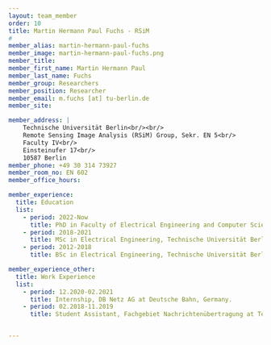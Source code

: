 ```yaml
---
layout: team_member
order: 10
title: Martin Hermann Paul Fuchs - RSiM
#
member_alias: martin-hermann-paul-fuchs
member_image: martin-hermann-paul-fuchs.png
member_title:
member_first_name: Martin Hermann Paul
member_last_name: Fuchs
member_group: Researchers
member_position: Researcher
member_email: m.fuchs [at] tu-berlin.de
member_site:

member_address: |
    Technische Universität Berlin<br/><br/>
    Remote Sensing Image Analysis (RSiM) Group, Sekr. EN 5<br/>
    Faculty IV<br/>
    Einsteinufer 17<br/>
    10587 Berlin
member_phone: +49 30 314 73927
member_room_no: EN 602
member_office_hours:

member_experience:
  title: Education
  list:
    - period: 2022-Now
      title: PhD in Faculty of Electrical Engineering and Computer Science, TU Berlin, Germany.
    - period: 2018-2021
      title: MSc in Electrical Engineering, Technische Universität Berlin, Germany.
    - period: 2012-2018
      title: BSc in Electrical Engineering, Technische Universität Berlin, Germany.

member_experience_other:
  title: Work Experience
  list:
    - period: 12.2020-02.2021
      title: Internship, DB Netz AG at Deutsche Bahn, Germany.
    - period: 02.2018-11.2019
      title: Student Assistant, Fachgebiet Nachrichtenübertragung at Technische Universität Berlin, Germany.


---
```


